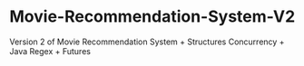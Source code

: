 # Movie-Recommendation-System-V2
Version 2 of Movie Recommendation System  + Structures Concurrency + Java Regex + Futures
